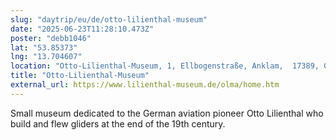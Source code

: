```yaml
---
slug: "daytrip/eu/de/otto-lilienthal-museum"
date: "2025-06-23T11:28:10.473Z"
poster: "debb1046"
lat: "53.85373"
lng: "13.704607"
location: "Otto-Lilienthal-Museum, 1, Ellbogenstraße, Anklam,  17389, Germany"
title: "Otto-Lilienthal-Museum"
external_url: https://www.lilienthal-museum.de/olma/home.htm
---
```

Small museum dedicated to the German aviation pioneer Otto Lilienthal who build and flew gliders at the end of the 19th century.